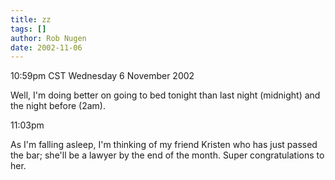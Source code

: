 ```yaml
---
title: zz
tags: []
author: Rob Nugen
date: 2002-11-06
---
```


<p class=date>10:59pm CST Wednesday 6 November 2002</p>

<p>Well, I'm doing better on going to bed tonight than last night
(midnight) and the night before (2am).</p>

<p class=date>11:03pm</p>

<p>As I'm falling asleep, I'm thinking of my friend Kristen who has
just passed the bar; she'll be a lawyer by the end of the month.
Super congratulations to her.</p>

